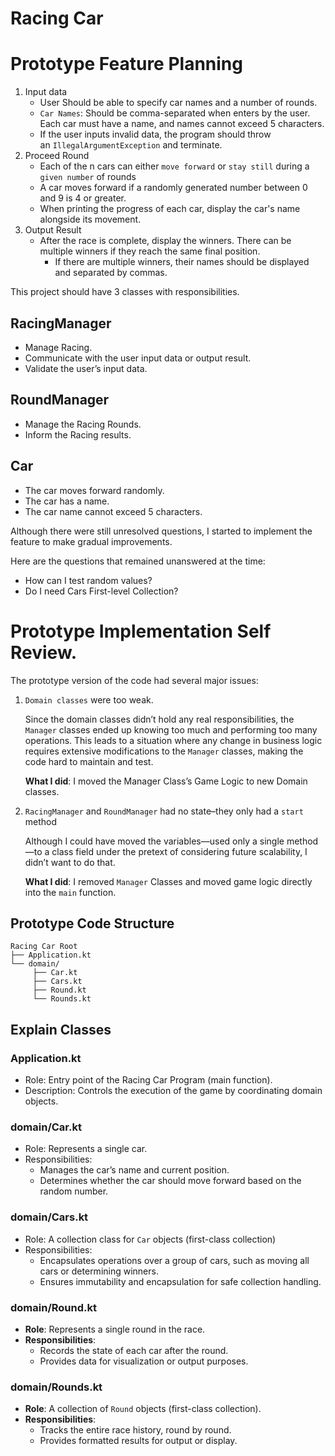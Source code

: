 # Racing Car

# Prototype Feature Planning

1. Input data
    - User Should be able to specify car names and a number of rounds.
    - `Car Names`: Should be comma-separated when enters by the user.
      Each car must have a name, and names cannot exceed 5 characters.
    - If the user inputs invalid data, the program should throw an `IllegalArgumentException` and terminate.
2. Proceed Round
    - Each of the n cars can either `move forward` or `stay still` during a `given number` of rounds
    - A car moves forward if a randomly generated number between 0 and 9 is 4 or greater.
    - When printing the progress of each car, display the car's name alongside its movement.
3. Output Result
    - After the race is complete, display the winners. There can be multiple winners if they reach the same final position.
        - If there are multiple winners, their names should be displayed and separated by commas.

This project should have 3 classes with responsibilities.

## RacingManager

- Manage Racing.
- Communicate with the user input data or output result.
- Validate the user’s input data.

## RoundManager

- Manage the Racing Rounds.
- Inform the Racing results.

## Car

- The car moves forward randomly.
- The car has a name.
- The car name cannot exceed 5 characters.

Although there were still unresolved questions, I started to implement the feature to make gradual improvements.

Here are the questions that remained unanswered at the time:

- How can I test random values?
- Do I need Cars First-level Collection?

# Prototype Implementation Self Review.

The prototype version of the code had several major issues:

1. `Domain classes` were too weak.

   Since the domain classes didn’t hold any real responsibilities, the `Manager` classes ended up knowing too much and performing too many operations. This leads to a situation where any change in business logic requires extensive modifications to the `Manager` classes, making the code hard to maintain and test.

   **What I did**: I moved the Manager Class’s Game Logic to new Domain classes.

2. `RacingManager` and `RoundManager` had no state–they only had a `start` method

   Although I could have moved the variables—used only a single method—to a class field under the pretext of considering future scalability, I didn’t want to do that.

   **What I did**: I removed `Manager` Classes and moved game logic directly into the `main` function.

## Prototype Code Structure

```
Racing Car Root
├── Application.kt
└── domain/
     ├── Car.kt
     ├── Cars.kt
     ├── Round.kt
     └── Rounds.kt
```

## Explain Classes

### Application.kt

- Role: Entry point of the Racing Car Program (main function).
- Description: Controls the execution of the game by coordinating domain objects.

### domain/Car.kt

- Role: Represents a single car.
- Responsibilities:
   - Manages the car’s name and current position.
   - Determines whether the car should move forward based on the random number.

### domain/Cars.kt

- Role: A collection class for `Car` objects (first-class collection)
- Responsibilities:
   - Encapsulates operations over a group of cars, such as moving all cars or determining winners.
   - Ensures immutability and encapsulation for safe collection handling.

### domain/Round.kt

- **Role**: Represents a single round in the race.
- **Responsibilities**:
   - Records the state of each car after the round.
   - Provides data for visualization or output purposes.

### domain/Rounds.kt

- **Role**: A collection of `Round` objects (first-class collection).
- **Responsibilities**:
   - Tracks the entire race history, round by round.
   - Provides formatted results for output or display.